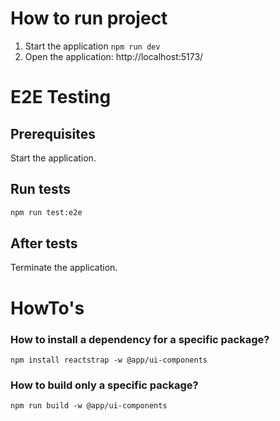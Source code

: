 # How to run project
1. Start the application ```npm run dev```
2. Open the application: http://localhost:5173/

# E2E Testing
## Prerequisites
Start the application.
## Run tests
```sh
npm run test:e2e
```
## After tests
Terminate the application.

# HowTo's
### How to install a dependency for a specific package?
``npm install reactstrap -w @app/ui-components``
### How to build only a specific package?
``npm run build -w @app/ui-components``